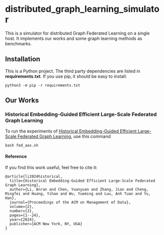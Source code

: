 # distributed_graph_learning_simulator

This is a simulator for distributed Graph Federated Learning on a single host. It implements our works and some graph learning methods as benchmarks.

## Installation

This is a Python project. The third party dependencies are listed in **requirements.txt**. If you use pip, it should be easy to install:

```
python3 -m pip -r requirements.txt
```

## Our Works

### Historical Embedding-Guided Efficient Large-Scale Federated Graph Learning

To run the experiments of [Historical Embedding-Guided Efficient Large-Scale Federated Graph Learning](https://dl.acm.org/doi/10.1145/3654947), use this command

```
bash fed_aas.sh
```

#### Reference

If you find this work useful, feel free to cite it:

```
@article{li2024historical,
  title={Historical Embedding-Guided Efficient Large-Scale Federated Graph Learning},
  author={Li, Anran and Chen, Yuanyuan and Zhang, Jian and Cheng, Mingfei and Huang, Yihao and Wu, Yueming and Luu, Anh Tuan and Yu, Han},
  journal={Proceedings of the ACM on Management of Data},
  volume={2},
  number={3},
  pages={1--24},
  year={2024},
  publisher={ACM New York, NY, USA}
}
```
